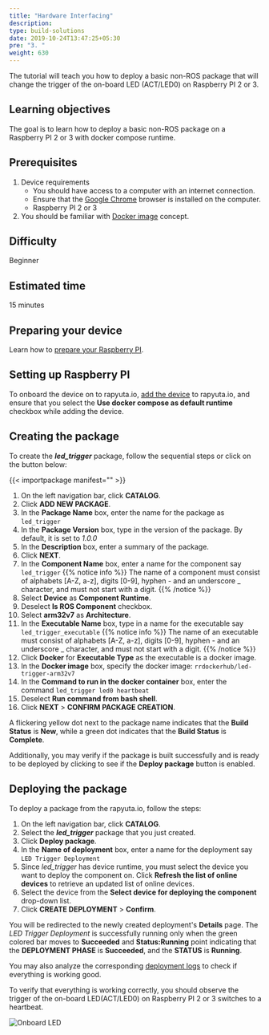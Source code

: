 ```yaml
---
title: "Hardware Interfacing"
description:
type: build-solutions
date: 2019-10-24T13:47:25+05:30
pre: "3. "
weight: 630
---
```

The tutorial will teach you how to deploy a basic non-ROS package that will change
the trigger of the on-board LED (ACT/LED0) on Raspberry PI 2 or 3.

## Learning objectives
The goal is to learn how to deploy a basic non-ROS package on a
Raspberry PI 2 or 3 with docker compose runtime.

## Prerequisites
1. Device requirements
	* You should have access to a computer with an internet connection.
	* Ensure that the [Google Chrome](https://www.google.com/chrome/) browser
	  is installed on the computer.
	* Raspberry PI 2 or 3
2. You should be familiar with
   [Docker image](https://docs.docker.com/v17.09/engine/userguide/storagedriver/imagesandcontainers/)
   concept.

## Difficulty
Beginner

## Estimated time
15 minutes

## Preparing your device
Learn how to [prepare your Raspberry PI](/developer-guide/manage-machines/special-device-tutorials/#preparing-raspberry-pi-3).

## Setting up Raspberry PI
To onboard the device on to rapyuta.io,
[add the device](/developer-guide/manage-machines/onboarding/) to rapyuta.io,
and ensure that you select the **Use docker compose as default runtime** checkbox
while adding the device.

## Creating the package
To create the ***led_trigger*** package, follow the sequential steps or click on the button below:

{{< importpackage manifest="" >}}


1. On the left navigation bar, click **CATALOG**.
2. Click **ADD NEW PACKAGE**.
3. In the **Package Name** box, enter the name for the package as `led_trigger`
4. In the **Package Version** box, type in the version of the package. By default, it is set to _1.0.0_
5. In the **Description** box, enter a summary of the package.
6. Click **NEXT**.
7. In the **Component Name** box, enter a name for the component say `led_trigger`
{{% notice info %}}
The name of a component must consist of alphabets [A-Z, a-z], digits [0-9], hyphen - and an underscore _ character, and must not start with a digit.
{{% /notice %}}
8. Select **Device** as **Component Runtime**.
9.  Deselect **Is ROS Component** checkbox.
10. Select **arm32v7** as **Architecture**.
11. In the **Executable Name** box, type in a name for the executable say `led_trigger_executable`
{{% notice info %}}
The name of an executable must consist of alphabets [A-Z, a-z], digits [0-9], hyphen - and an underscore _ character, and must not start with a digit.
{{% /notice %}}
12. Click **Docker** for **Executable Type** as the executable is a docker image.
13. In the **Docker image** box, specify the docker image: `rrdockerhub/led-trigger-arm32v7`
14. In the **Command to run in the docker container** box, enter the command `led_trigger led0 heartbeat`
15.  Deselect **Run command from bash shell**.
16.  Click **NEXT** > **CONFIRM PACKAGE CREATION**.

A flickering yellow dot next to the package name indicates that the **Build Status** is **New**, while a green dot indicates that the **Build Status** is **Complete**.

Additionally, you may verify if the package is built successfully and is ready
to be deployed by clicking to see if the **Deploy package** button is enabled.

## Deploying the package
To deploy a package from the rapyuta.io,
follow the steps:

1. On the left navigation bar, click **CATALOG**.
2. Select the ***led_trigger*** package that you just created.
3. Click **Deploy package**.
4. In the **Name of deployment** box, enter a name for the deployment say `LED Trigger Deployment`
5. Since *led_trigger* has device runtime, you must select the device you want to deploy the component on. Click **Refresh the list of online devices** to retrieve an updated list of online devices.
6. Select the device from the **Select device for deploying the component**
   drop-down list.
7. Click **CREATE DEPLOYMENT** > **Confirm**.

You will be redirected to the newly created deployment's **Details** page.
The _LED Trigger Deployment_ is successfully running only when the green
colored bar moves to **Succeeded** and **Status:Running** point indicating that the **DEPLOYMENT PHASE** is **Succeeded**, and the **STATUS** is **Running**.

You may also analyze the corresponding
[deployment logs](/developer-guide/tooling-automation/logging/deployment-logs/)
to check if everything is working good.

To verify that everything is working correctly, you should observe the trigger
of the on-board LED(ACT/LED0) on Raspberry PI 2 or 3 switches to a heartbeat.

![Onboard LED](/images/core-concepts/device-management/control-onboard-led.gif?classes=border,shadow&width=30pc)